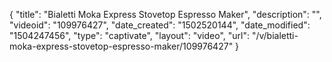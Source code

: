 {
    "title": "Bialetti Moka Express Stovetop Espresso Maker",
    "description": "",
    "videoid": "109976427",
    "date_created": "1502520144",
    "date_modified": "1504247456",
    "type": "captivate",
    "layout": "video",
    "url": "\/v\/bialetti-moka-express-stovetop-espresso-maker\/109976427"
}